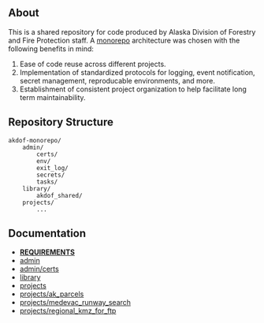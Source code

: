 ## About
This is a shared repository for code produced by Alaska Division of Forestry and Fire Protection staff. A [monorepo](https://en.wikipedia.org/wiki/Monorepo) architecture was chosen with the following benefits in mind:
1. Ease of code reuse across different projects.
2. Implementation of standardized protocols for logging, event notification, secret management, reproducable environments, and more.
3. Establishment of consistent project organization to help facilitate long term maintainability.

## Repository Structure
```
akdof-monorepo/
	admin/
		certs/
		env/
		exit_log/
		secrets/
		tasks/
	library/
		akdof_shared/
	projects/
		...
```

## Documentation
- [**REQUIREMENTS**](requirements.md)
- [admin](admin/README.md)
- [admin/certs](admin/certs/README.md)
- [library](library/README.md)
- [projects](projects/README.md)
- [projects/ak_parcels](projects/ak_parcels/README.md) 
- [projects/medevac_runway_search](projects/medevac_runway_search/README.md)
- [projects/regional_kmz_for_ftp](projects/regional_kmz_for_ftp/README.md)